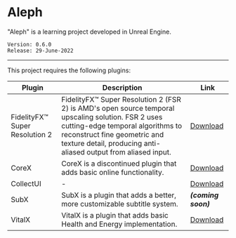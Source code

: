 # Aleph

"Aleph" is a learning project developed in Unreal Engine.

```
Version: 0.6.0
Release: 29-June-2022
```

***

This project requires the following plugins:

| Plugin  | Description | Link |
| ------------- | ------------- | ------------- |
| FidelityFX™ Super Resolution 2  | FidelityFX™ Super Resolution 2 (FSR 2) is AMD's open source temporal upscaling solution. FSR 2 uses cutting-edge temporal algorithms to reconstruct fine geometric and texture detail, producing anti-aliased output from aliased input. | [Download](https://gpuopen.com/learn/ue-fsr2/) |
| CoreX | CoreX is a discontinued plugin that adds basic online functionality. | [Download](https://github.com/aleph-collective/CoreX/releases/download/1.5.0/CoreX-1.5.0.rar) |
| CollectUI | - | [Download](https://github.com/aleph-collective/CollectUI/releases/download/1.0/CollectUI-1.0.rar) |
| SubX | SubX is a plugin that adds a better, more customizable subtitle system. | ***(coming soon)*** |
| VitalX | VitalX is a plugin that adds basic Health and Energy implementation. | [Download](https://github.com/aleph-collective/VitalX/releases/download/1.2.1A/VitalX-1.2.1A.rar) |
